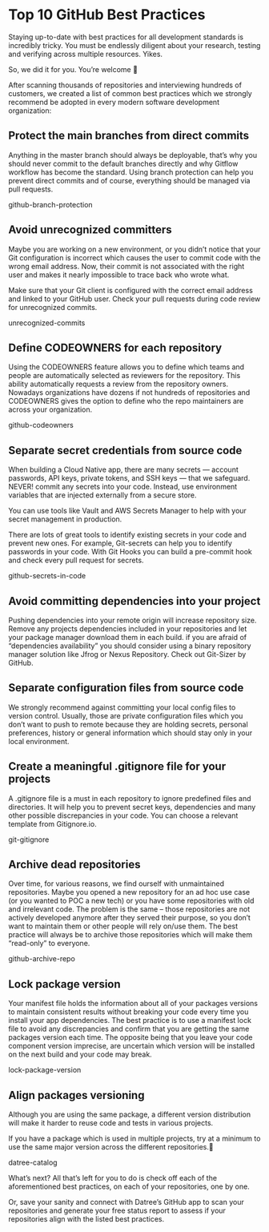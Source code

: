 # Top 10 GitHub Best Practices

Staying up-to-date with best practices for all development standards is incredibly tricky. You must be endlessly diligent about your research, testing and verifying across multiple resources. Yikes.

So, we did it for you. You’re welcome 🙂

After scanning thousands of repositories and interviewing hundreds of customers, we created a list of common best practices which we strongly recommend be adopted in every modern software development organization:

## Protect the main branches from direct commits
Anything in the master branch should always be deployable, that’s why you should never commit to the default branches directly and why Gitflow workflow has become the standard. Using branch protection can help you prevent direct commits and of course, everything should be managed via pull requests.

github-branch-protection

## Avoid unrecognized committers
Maybe you are working on a new environment, or you didn’t notice that your Git configuration is incorrect which causes the user to commit code with the wrong email address. Now, their commit is not associated with the right user and makes it nearly impossible to trace back who wrote what.

Make sure that your Git client is configured with the correct email address and linked to your GitHub user. Check your pull requests during code review for unrecognized commits.

unrecognized-commits

## Define CODEOWNERS for each repository
Using the CODEOWNERS feature allows you to define which teams and people are automatically selected as reviewers for the repository. This ability automatically requests a review from the repository owners. Nowadays organizations have dozens if not hundreds of repositories and CODEOWNERS gives the option to define who the repo maintainers are across your organization.

github-codeowners

## Separate secret credentials from source code
When building a Cloud Native app, there are many secrets — account passwords, API keys, private tokens, and SSH keys — that we safeguard. NEVER! commit any secrets into your code. Instead, use environment variables that are injected externally from a secure store.

You can use tools like Vault and AWS Secrets Manager to help with your secret management in production.

There are lots of great tools to identify existing secrets in your code and prevent new ones. For example, Git-secrets can help you to identify passwords in your code. With Git Hooks you can build a pre-commit hook and check every pull request for secrets.

github-secrets-in-code

## Avoid committing dependencies into your project
Pushing dependencies into your remote origin will increase repository size. Remove any projects dependencies included in your repositories and let your package manager download them in each build. if you are afraid of “dependencies availability” you should consider using a binary repository manager solution like Jfrog or Nexus Repository. Check out Git-Sizer by GitHub.

## Separate configuration files from source code
We strongly recommend against committing your local config files to version control. Usually, those are private configuration files which you don’t want to push to remote because they are holding secrets, personal preferences, history or general information which should stay only in your local environment.

## Create a meaningful .gitignore file for your projects
A .gitignore file is a must in each repository to ignore predefined files and directories. It will help you to prevent secret keys, dependencies and many other possible discrepancies in your code. You can choose a relevant template from Gitignore.io.

git-gitignore

## Archive dead repositories
Over time, for various reasons, we find ourself with unmaintained repositories. Maybe you opened a new repository for an ad hoc use case (or you wanted to POC a new tech) or you have some repositories with old and irrelevant code. The problem is the same – those repositories are not actively developed anymore after they served their purpose, so you don’t want to maintain them or other people will rely on/use them. The best practice will always be to archive those repositories which will make them “read-only” to everyone.

github-archive-repo

## Lock package version
Your manifest file holds the information about all of your packages versions to maintain consistent results without breaking your code every time you install your app dependencies. The best practice is to use a manifest lock file to avoid any discrepancies and confirm that you are getting the same packages version each time. The opposite being that you leave your code component version imprecise, are uncertain which version will be installed on the next build and your code may break.

lock-package-version

## Align packages versioning
Although you are using the same package, a different version distribution will make it harder to reuse code and tests in various projects.

If you have a package which is used in multiple projects, try at a minimum to use the same major version across the different repositories.

datree-catalog

What’s next?
All that’s left for you to do is check off each of the aforementioned best practices, on each of your repositories, one by one.

Or, save your sanity and connect with Datree’s GitHub app to scan your repositories and generate your free status report to assess if your repositories align with the listed best practices.
